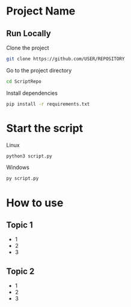 
# Project Name
## Run Locally  

Clone the project  

~~~bash  
git clone https://github.com/USER/REPOSITORY
~~~

Go to the project directory  

~~~bash  
cd ScriptRepo
~~~

Install dependencies  

~~~bash  
pip install -r requirements.txt
~~~

# Start the script

Linux
~~~bash  
python3 script.py
~~~
Windows
```bash
py script.py
```

# How to use
## Topic 1
- 1
- 2
- 3

## Topic 2
- 1
- 2
- 3